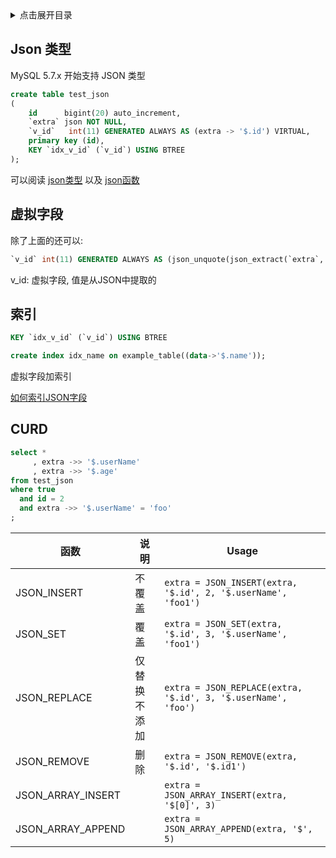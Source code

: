 <details>
<summary>点击展开目录</summary>
<!-- TOC -->

- [Json 类型](#json-类型)
- [虚拟字段](#虚拟字段)
- [索引](#索引)
- [CURD](#curd)

<!-- /TOC -->
</details>

## Json 类型

MySQL 5.7.x 开始支持 JSON 类型

```sql
create table test_json
(
    id      bigint(20) auto_increment,
    `extra` json NOT NULL,
    `v_id`   int(11) GENERATED ALWAYS AS (extra -> '$.id') VIRTUAL,
    primary key (id),
    KEY `idx_v_id` (`v_id`) USING BTREE
);
```

可以阅读 [json类型](https://dev.mysql.com/doc/refman/8.0/en/json.html) 以及 [json函数](https://dev.mysql.com/doc/refman/8.0/en/json-function-reference.html)

## 虚拟字段

除了上面的还可以:
```sql
`v_id` int(11) GENERATED ALWAYS AS (json_unquote(json_extract(`extra`, '$.id'))) VIRTUAL
```

v_id: 虚拟字段, 值是从JSON中提取的

## 索引

```sql
KEY `idx_v_id` (`v_id`) USING BTREE

create index idx_name on example_table((data->'$.name'));
```

虚拟字段加索引

[如何索引JSON字段](http://mysql.taobao.org/monthly/2017/12/09/)

## CURD


```sql
select *
     , extra ->> '$.userName'
     , extra ->> '$.age'
from test_json
where true
  and id = 2
  and extra ->> '$.userName' = 'foo'
;
```


| 函数                | 说明     | Usage                                                         |
| ----------------- | ------ | ------------------------------------------------------------- |
| JSON_INSERT       | 不覆盖    | `extra = JSON_INSERT(extra, '$.id', 2, '$.userName', 'foo1')` |
| JSON_SET          | 覆盖     | `extra = JSON_SET(extra, '$.id', 3, '$.userName', 'foo1')`    |
| JSON_REPLACE      | 仅替换不添加 | `extra = JSON_REPLACE(extra, '$.id', 3, '$.userName', 'foo')` |
| JSON_REMOVE       | 删除     | `extra = JSON_REMOVE(extra, '$.id', '$.id1')`                 |
| JSON_ARRAY_INSERT |        | `extra = JSON_ARRAY_INSERT(extra, '$[0]', 3)`                 |
| JSON_ARRAY_APPEND |        | `extra = JSON_ARRAY_APPEND(extra, '$', 5)`                    |

